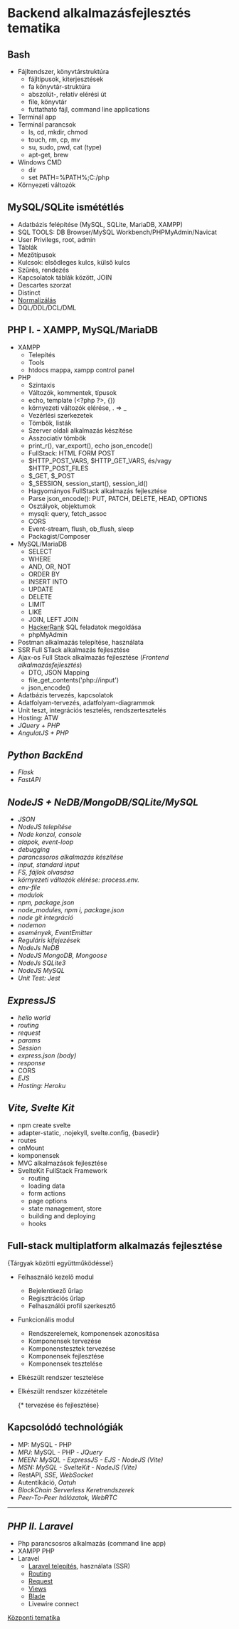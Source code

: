 # Backend alkalmazásfejlesztés tematika

## Bash

- Fájltendszer, könyvtárstruktúra
  - fájltípusok, kiterjesztések
  - fa könyvtár-struktúra
  - abszolút-, relatív elérési út
  - file, könyvtár
  - futtatható fájl, command line applications
- Terminál app
- Terminál parancsok
  - ls, cd, mkdir, chmod
  - touch, rm, cp, mv
  - su, sudo, pwd, cat (type)
  - apt-get, brew
- Windows CMD
  - dir
  - set PATH=%PATH%;C:/php
- Környezeti változók

## MySQL/SQLite ismététlés

- Adatbázis felépítése (MySQL, SQLite, MariaDB, XAMPP)
- SQL TOOLS: DB Browser/MySQL Workbench/PHPMyAdmin/Navicat
- User Privilegs, root, admin
- Táblák
- Mezőtípusok
- Kulcsok: elsődleges kulcs, külső kulcs
- Szűrés, rendezés
- Kapcsolatok táblák között, JOIN
- Descartes szorzat
- Distinct
- [Normalizálás](https://www.youtube.com/watch?v=GFQaEYEc8_8)
- DQL/DDL/DCL/DML

## PHP I. - XAMPP, MySQL/MariaDB

- XAMPP
  - Telepítés
  - Tools
  - htdocs mappa, xampp control panel
- PHP
  - Szintaxis
  - Változók, kommentek, típusok
  - echo, template (\<?php ?>, {})
  - környezeti változók elérése, . => _
  - Vezérlési szerkezetek
  - Tömbök, listák
  - Szerver oldali alkalmazás készítése
  - Asszociatív tömbök
  - print_r(), var_export(), echo json_encode()
  - FullStack: HTML FORM POST
  - $HTTP_POST_VARS, $HTTP_GET_VARS, és/vagy $HTTP_POST_FILES
  - $_GET, $_POST
  - $_SESSION, session_start(), session_id()
  - Hagyományos FullStack alkalmazás fejlesztése
  - Parse json_encode(): PUT, PATCH, DELETE, HEAD, OPTIONS
  - Osztályok, objektumok
  - mysqli: query, fetch_assoc
  - CORS
  - Event-stream, flush, ob_flush, sleep
  - Packagist/Composer
- MySQL/MariaDB
  - SELECT
  - WHERE
  - AND, OR, NOT
  - ORDER BY
  - INSERT INTO
  - UPDATE
  - DELETE
  - LIMIT
  - LIKE
  - JOIN, LEFT JOIN
  - [HackerRank](https://www.hackerrank.com/domains/sql) SQL feladatok megoldása
  - phpMyAdmin
- Postman alkalmazás telepítése, használata
- SSR Full STack alkalmazás fejlesztése
- Ajax-os Full Stack alkalmazás fejlesztése (*Frontend alkalmazásfejlesztés*)
  - DTO, JSON Mapping
  - file_get_contents('php://input')
  - json_encode()
- Adatbázis tervezés, kapcsolatok
- Adatfolyam-tervezés, adatfolyam-diagrammok
- Unit teszt,  integrációs tesztelés, rendszertesztelés
- Hosting: ATW
- *JQuery + PHP*
- *AngulatJS + PHP*

## *Python BackEnd*

- *Flask*
- *FastAPI*

## *NodeJS + NeDB/MongoDB/SQLite/MySQL*

- *JSON*
- *NodeJS telepítése*
- *Node konzol, console*
- *alapok, event-loop*
- *debugging*
- *parancssoros alkalmazás készítése*
- *input, standard input*
- *FS, fájlok olvasása*
- *környezeti változók elérése: process.env.*
- *env-file*
- *modulok*
- *npm, package.json*
- *node_modules, npm i, package.json*
- *node git integráció*
- *nodemon*
- *események, EventEmitter*
- *Reguláris kifejezések*
- *NodeJs NeDB*
- *NodeJS MongoDB, Mongoose*
- *NodeJs SQLite3*
- *NodeJS MySQL*
- *Unit Test: Jest*

## *ExpressJS*

- *hello world*
- *routing*
- *request*
- *params*
- *Session*
- *express.json (body)*
- *response*
- CORS
- *EJS*
- *Hosting: Heroku*

## *Vite, _Svelte Kit_*

- npm create svelte
- adapter-static, .nojekyll, svelte.config, {basedir}
- routes
- onMount
- komponensek
- MVC alkalmazások fejlesztése
- SvelteKit FullStack Framework
  - routing
  - loading data
  - form actions
  - page options
  - state management, store
  - building and deploying
  - hooks

## Full-stack multiplatform alkalmazás fejlesztése

  {Tárgyak közötti együttműködéssel}

- Felhasználó kezelő modul
  - Bejelentkező űrlap
  - Regisztrációs űrlap
  - Felhasználói profil szerkesztő
- Funkcionális modul
  - Rendszerelemek, komponensek azonosítása
  - Komponensek tervezése
  - Komponenstesztek tervezése
  - Komponensek fejlesztése
  - Komponensek tesztelése
- Elkészült rendszer tesztelése
- Elkészült rendszer közzététele

  {* tervezése és fejlesztése}

## Kapcsolódó technológiák

- MP: MySQL - PHP
- *MPJ*: MySQL - PHP - *JQuery*
- *MEEN: MySQL - ExpressJS - EJS - NodeJS (Vite)*
- *MSN: MySQL - SvelteKit - NodeJS (Vite)*
- RestAPI, *SSE, WebSocket*
- Autentikáció, *Oatuh*
- *BlockChain Serverless Keretrendszerek*
- *Peer-To-Peer hálózatok, WebRTC*

***

## *PHP II. Laravel*

- Php parancsosros alkalmazás (command line app)
- XAMPP PHP
- Laravel
  - [Laravel telepítés](https://laravel.com/docs/10.x/installation), használata (SSR)
  - [Routing](https://laravel.com/docs/10.x/routing)
  - [Request](https://laravel.com/docs/10.x/routing)
  - [Views](https://laravel.com/docs/10.x/routing)
  - [Blade](https://laravel.com/docs/10.x/blade#loops)
  - Livewire connect

[Központi tematika](pdf/Backend%20programozás%20és%20tesztelés.pdf)
  